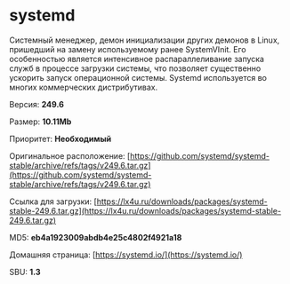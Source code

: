 # systemd

Системный менеджер, демон инициализации других демонов в Linux, пришедший на замену используемому ранее SystemVInit. Его особенностью является интенсивное распараллеливание запуска служб в процессе загрузки системы, что позволяет существенно ускорить запуск операционной системы. Systemd используется во многих коммерческих дистрибутивах.

Версия: **249.6**

Размер: **10.11Mb**

Приоритет: **Необходимый**

Оригинальное расположение: [https://github.com/systemd/systemd-stable/archive/refs/tags/v249.6.tar.gz](https://github.com/systemd/systemd-stable/archive/refs/tags/v249.6.tar.gz)

Ссылка для загрузки: [https://lx4u.ru/downloads/packages/systemd-stable-249.6.tar.gz](https://lx4u.ru/downloads/packages/systemd-stable-249.6.tar.gz)

MD5: **eb4a1923009abdb4e25c4802f4921a18**

Домашняя страница: [https://systemd.io/](https://systemd.io/)

SBU: **1.3**